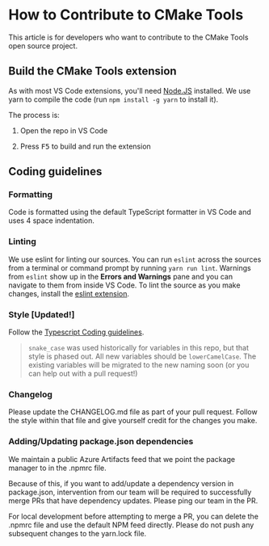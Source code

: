 # How to Contribute to CMake Tools

This article is for developers who want to contribute to the CMake Tools open source project.

## Build the CMake Tools extension

As with most VS Code extensions, you'll need [Node.JS](https://nodejs.org/en/) installed. We use yarn to compile the code (run `npm install -g yarn` to install it).

The process is:

1. Open the repo in VS Code

2. Press <kbd>F5</kbd> to build and run the extension

## Coding guidelines

### Formatting

Code is formatted using the default TypeScript formatter in VS Code and uses 4 space indentation.

### Linting

We use eslint for linting our sources.
You can run `eslint` across the sources from a terminal or command prompt by running `yarn run lint`.
Warnings from `eslint` show up in the **Errors and Warnings** pane and you can navigate to them from inside VS Code.
To lint the source as you make changes, install the [eslint extension](https://marketplace.visualstudio.com/items?itemName=dbaeumer.vscode-eslint).

### Style [Updated!]

Follow the [Typescript Coding guidelines](https://github.com/Microsoft/TypeScript/wiki/Coding-guidelines).

> `snake_case` was used historically for variables in this repo, but that style is phased out. All new variables should be `lowerCamelCase`. The existing variables will be migrated to the new naming soon (or you can help out with a pull request!)

### Changelog

Please update the CHANGELOG.md file as part of your pull request. Follow the style within that file and give yourself credit for the changes you make.

### Adding/Updating package.json dependencies
 
We maintain a public Azure Artifacts feed that we point the package manager to in the .npmrc file.
 
Because of this, if you want to add/update a dependency version in package.json, intervention from our team will be required to successfully merge PRs that have dependency updates. Please ping our team in the PR.

For local development before attempting to merge a PR, you can delete the .npmrc file and use the default NPM feed directly. Please do not push any subsequent changes to the yarn.lock file.
